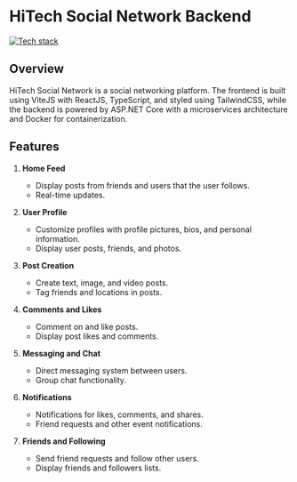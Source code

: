 # HiTech Social Network Backend

[![Tech stack](https://skillicons.dev/icons?i=cs,dotnet,docker)](https://skillicons.dev)

## Overview

HiTech Social Network is a social networking platform. The frontend is built using ViteJS with ReactJS, TypeScript, and styled using TailwindCSS, while the backend is powered by ASP.NET Core with a microservices architecture and Docker for containerization.

## Features

1. **Home Feed**
   - Display posts from friends and users that the user follows.
   - Real-time updates.

2. **User Profile**
   - Customize profiles with profile pictures, bios, and personal information.
   - Display user posts, friends, and photos.

3. **Post Creation**
   - Create text, image, and video posts.
   - Tag friends and locations in posts.

4. **Comments and Likes**
   - Comment on and like posts.
   - Display post likes and comments.

5. **Messaging and Chat**
   - Direct messaging system between users.
   - Group chat functionality.

6. **Notifications**
   - Notifications for likes, comments, and shares.
   - Friend requests and other event notifications.

7. **Friends and Following**
   - Send friend requests and follow other users.
   - Display friends and followers lists.
